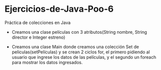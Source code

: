 # Ejercicios-de-Java-Poo-6


Práctica de colecciones en Java

* Creamos una clase películas con 3 atributos(String nombre, String director e Integer estreno)

* Creamos una clase Main donde creamos una colección Set de peliculas(setPelículas) y se crean 2 ciclos for, 
el primero pidiendo al usuario que ingrese los datos de las películas, y el segundo un foreach para mostrar los datos ingresados.
